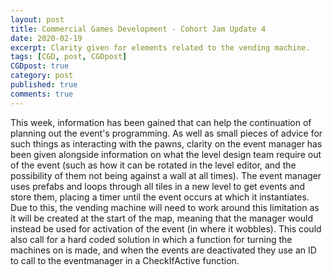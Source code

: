 ```yaml
---
layout: post
title: Commercial Games Development - Cohort Jam Update 4
date: 2020-02-19
excerpt: Clarity given for elements related to the vending machine.
tags: [CGD, post, CGDpost]
CGDpost: true
category: post
published: true
comments: true
--- 
```

This week, information has been gained that can help the continuation of planning out the event's programming. As well as small pieces of advice for such things as interacting with the pawns, clarity on the event manager has been given alongside information on what the level design team require out of the event (such as how it can be rotated in the level editor, and the possibility of them not being against a wall at all times). The event manager uses prefabs and loops through all tiles in a new level to get events and store them, placing a timer until the event occurs at which it instantiates. Due to this, the vending machine will need to work around this limitation as it will be created at the start of the map, meaning that the manager would instead be used for activation of the event (in where it wobbles). This could also call for a hard coded solution in which a function for turning the machines on is made, and when the events are deactivated they use an ID to call to the eventmanager in a CheckIfActive function.